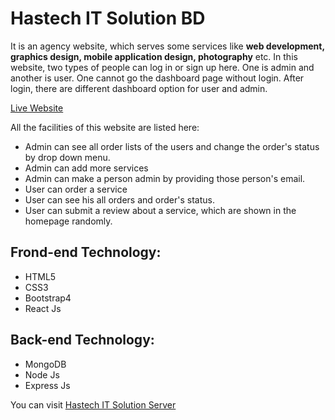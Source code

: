 # Hastech IT Solution BD

It is an agency website, which serves some services like **web development, graphics design, mobile application design, photography** etc.
In this website, two types of people can log in or sign up here. One is admin and another is user. One cannot go the dashboard page without login. After login, there are different dashboard option for user and admin.

[Live Website](https://hashtechitsolutionbd.web.app/) 

All the facilities of this website are listed here:
- Admin can see all order lists of the users and change the order's status by drop down menu.
- Admin can add more services
- Admin can make a person admin by providing those person's email.
- User can order a service
- User can see his all orders and order's status.
- User can submit a review about a service, which are shown in the homepage randomly.

## Frond-end Technology: 
- HTML5
- CSS3
- Bootstrap4
- React Js

## Back-end Technology:
- MongoDB
- Node Js
- Express Js

You can visit [Hastech IT Solution Server](https://github.com/marufpbt/hashtech-server)
